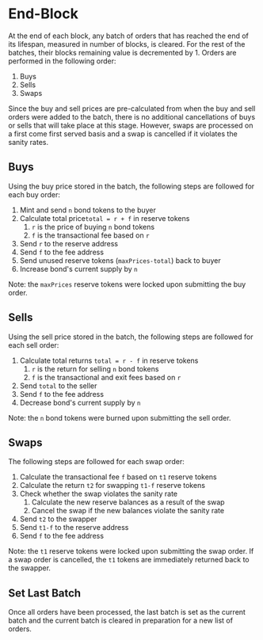 # End-Block

At the end of each block, any batch of orders that has reached the end of its lifespan, measured in number of blocks, is cleared. For the rest of the batches, their blocks remaining value is decremented by 1. Orders are performed in the following order:
1. Buys
2. Sells
3. Swaps

Since the buy and sell prices are pre-calculated from when the buy and sell orders were added to the batch, there is no additional cancellations of buys or sells that will take place at this stage. However, swaps are processed on a first come first served basis and a swap is cancelled if it violates the sanity rates.

## Buys

Using the buy price stored in the batch, the following steps are followed for each buy order:
1. Mint and send `n` bond tokens to the buyer
2. Calculate total price`total = r + f` in reserve tokens
   1. `r` is the price of buying `n` bond tokens
   2. `f` is the transactional fee based on `r`
3. Send `r` to the reserve address
4. Send `f` to the fee address
5. Send unused reserve tokens (`maxPrices-total`) back to buyer
6. Increase bond's current supply by `n`

Note: the `maxPrices` reserve tokens were locked upon submitting the buy order.

## Sells

Using the sell price stored in the batch, the following steps are followed for each sell order:
1. Calculate total returns `total = r - f` in reserve tokens
   1. `r` is the return for selling `n` bond tokens
   2. `f` is the transactional and exit fees based on `r`
2. Send `total` to the seller
3. Send `f` to the fee address
4. Decrease bond's current supply by `n`

Note: the `n` bond tokens were burned upon submitting the sell order.

## Swaps

The following steps are followed for each swap order:
1. Calculate the transactional fee `f` based on `t1` reserve tokens
2. Calculate the return `t2` for swapping `t1-f` reserve tokens
3. Check whether the swap violates the sanity rate
   1. Calculate the new reserve balances as a result of the swap
   2. Cancel the swap if the new balances violate the sanity rate
4. Send `t2` to the swapper
5. Send `t1-f` to the reserve address
6. Send `f` to the fee address

Note: the `t1` reserve tokens were locked upon submitting the swap order. If a swap order is cancelled, the `t1` tokens are immediately returned back to the swapper.

## Set Last Batch

Once all orders have been processed, the last batch is set as the current batch and the current batch is cleared in preparation for a new list of orders.